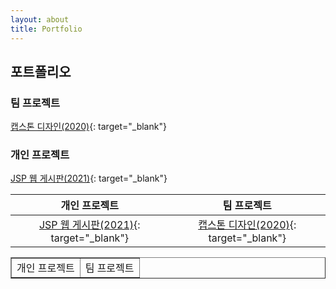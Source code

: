```yaml
---
layout: about
title: Portfolio
---
```


## 포트폴리오

### 팀 프로젝트

[캡스톤 디자인(2020)](https://github.com/HwangSumin0313/capstone.design.project){: target="_blank"}


### 개인 프로젝트

[JSP 웹 게시판(2021)](https://github.com/HwangSumin0313/HwangSumin0313.web){: target="_blank"}


&nbsp;&nbsp;&nbsp;&nbsp;&nbsp;&nbsp;**개인 프로젝트**&nbsp;&nbsp;&nbsp;&nbsp;&nbsp;&nbsp;|&nbsp;&nbsp;&nbsp;&nbsp;&nbsp;&nbsp;**팀 프로젝트**&nbsp;&nbsp;&nbsp;&nbsp;&nbsp;&nbsp;
:------:	|:-------:	
[JSP 웹 게시판(2021)](https://github.com/HwangSumin0313/HwangSumin0313.web){: target="_blank"} | [캡스톤 디자인(2020)](https://github.com/HwangSumin0313/capstone.design.project){: target="_blank"}


<table border="1px solid #00ff0000">
  <tr style="width: 100%">
    <td>개인 프로젝트</td>
    <td>팀 프로젝트</td>
  </tr>
</table>
